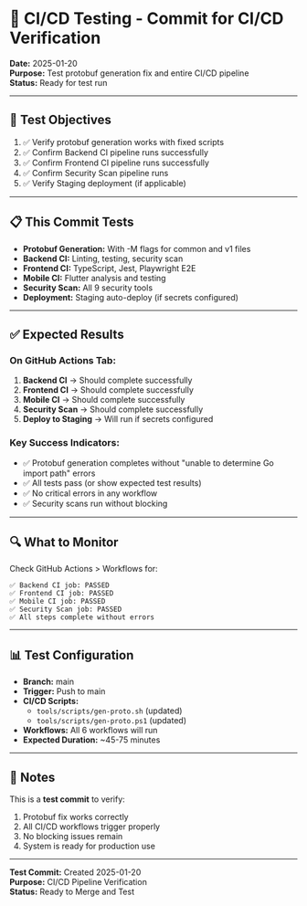 # 🧪 CI/CD Testing - Commit for CI/CD Verification

**Date:** 2025-01-20  
**Purpose:** Test protobuf generation fix and entire CI/CD pipeline  
**Status:** Ready for test run

---

## 🎯 Test Objectives

1. ✅ Verify protobuf generation works with fixed scripts
2. ✅ Confirm Backend CI pipeline runs successfully
3. ✅ Confirm Frontend CI pipeline runs successfully
4. ✅ Confirm Security Scan pipeline runs
5. ✅ Verify Staging deployment (if applicable)

---

## 📋 This Commit Tests

- **Protobuf Generation:** With -M flags for common and v1 files
- **Backend CI:** Linting, testing, security scan
- **Frontend CI:** TypeScript, Jest, Playwright E2E
- **Mobile CI:** Flutter analysis and testing
- **Security Scan:** All 9 security tools
- **Deployment:** Staging auto-deploy (if secrets configured)

---

## ✅ Expected Results

### On GitHub Actions Tab:
1. **Backend CI** → Should complete successfully
2. **Frontend CI** → Should complete successfully  
3. **Mobile CI** → Should complete successfully
4. **Security Scan** → Should complete successfully
5. **Deploy to Staging** → Will run if secrets configured

### Key Success Indicators:
- ✅ Protobuf generation completes without "unable to determine Go import path" errors
- ✅ All tests pass (or show expected test results)
- ✅ No critical errors in any workflow
- ✅ Security scans run without blocking

---

## 🔍 What to Monitor

Check GitHub Actions > Workflows for:
```
✅ Backend CI job: PASSED
✅ Frontend CI job: PASSED
✅ Mobile CI job: PASSED
✅ Security Scan job: PASSED
✅ All steps complete without errors
```

---

## 📊 Test Configuration

- **Branch:** main
- **Trigger:** Push to main
- **CI/CD Scripts:**
  - `tools/scripts/gen-proto.sh` (updated)
  - `tools/scripts/gen-proto.ps1` (updated)
- **Workflows:** All 6 workflows will run
- **Expected Duration:** ~45-75 minutes

---

## 📝 Notes

This is a **test commit** to verify:
1. Protobuf fix works correctly
2. All CI/CD workflows trigger properly
3. No blocking issues remain
4. System is ready for production use

---

**Test Commit:** Created 2025-01-20  
**Purpose:** CI/CD Pipeline Verification  
**Status:** Ready to Merge and Test
